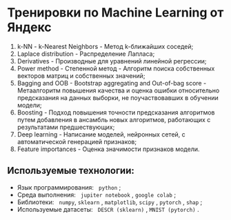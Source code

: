 # Тренировки по Machine Learning от Яндекс
1. k-NN - k-Nearest Neighbors - Метод k-ближайших соседей;
2. Laplace distribution - Распределение Лапласа;
3. Derivatives - Производные для уравнений линейной регрессии;
4. Power method - Степенной метод - Алгоритм поиска собственных векторов матриц и собственных значений;
5. Bagging and OOB - Bootstrap aggregating and Out-of-bag score - Метаалгоритм повышения качества и оценка ошибки относительно предсказания на данных выборки, не поучаствовавших в обучении модели;
6. Boosting - Подход повышения точности предсказания алгоритмов путем добавления в ансамбль новых алгоритмов, работающих с результатами предшествующих;
7. Deep learning - Написание моделей, нейронных сетей, с автоматической генерацией признаков;
8. Feature importances - Оценка значимости признаков модели.

## Используемые технологии:
  - Язык программирования: &nbsp; `python` ;
  - Среда выполнения: &nbsp; `jupiter notebook` , `google colab` ;
  - Библиотеки: &nbsp; `numpy`, `sklearn` , `matplotlib`, `scipy` , `pytorch` , `shap` ;
  - Используемые датасеты: &nbsp; `DESCR (sklearn)` , `MNIST (pytorch)` .
